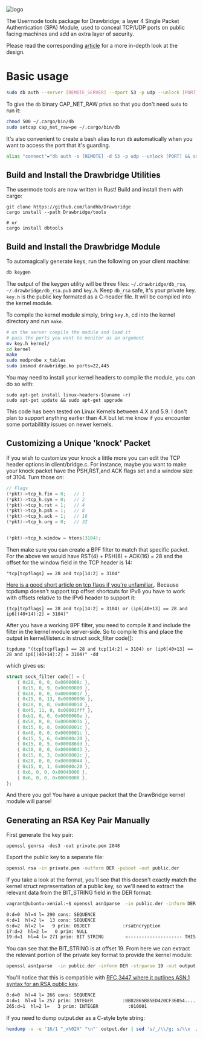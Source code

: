 ![logo](https://github.com/landhb/DrawBridge/blob/master/img/logo.PNG?raw=true)

The Usermode tools package for Drawbridge; a layer 4 Single Packet Authentication (SPA) Module, used to conceal TCP/UDP ports on public facing machines and add an extra layer of security. 

Please read the corresponding [article](https://www.landhb.me/posts/bODdK/port-knocking-with-netfilter-kernel-modules/) for a more in-depth look at the design. 

# Basic usage

```bash
sudo db auth --server [REMOTE_SERVER] --dport 53 -p udp --unlock [PORT_TO_UNLOCK]
```

To give the `db` binary CAP_NET_RAW privs so that you don't need `sudo` to run it:

```bash
chmod 500 ~/.cargo/bin/db
sudo setcap cap_net_raw=pe ~/.cargo/bin/db
```

It's also convenient to create a bash alias to run `db` automatically when you want to access the port that it's guarding.

```bash
alias "connect"="db auth -s [REMOTE] -d 53 -p udp --unlock [PORT] && ssh -p [PORT] user@[REMOTE]"
```

## Build and Install the Drawbridge Utilities

The usermode tools are now written in Rust! Build and install them with cargo:

```
git clone https://github.com/landhb/Drawbridge
cargo install --path Drawbridge/tools

# or 
cargo install dbtools
```

## Build and Install the Drawbridge Module

To automagically generate keys, run the following on your client machine:

```bash
db keygen
```

The output of the keygen utility will be three files: `~/.drawbridge/db_rsa`, `~/.drawbridge/db_rsa.pub` and `key.h`. Keep `db_rsa` safe, it's your private key. `key.h` is the public key formated as a C-header file. It will be compiled into the kernel module.  


To compile the kernel module simply, bring `key.h`, cd into the kernel directory and run `make`. 

```bash
# on the server compile the module and load it
# pass the ports you want to monitor as an argument
mv key.h kernel/
cd kernel
make
sudo modprobe x_tables
sudo insmod drawbridge.ko ports=22,445 
```

You may need to install your kernel headers to compile the module, you can do so with:

```
sudo apt-get install linux-headers-$(uname -r)
sudo apt-get update && sudo apt-get upgrade
```

This code has been tested on Linux Kernels between 4.X and 5.9. I don't plan to support anything earlier than 4.X but let me know if you encounter some portabilitity issues on newer kernels. 

## Customizing a Unique 'knock' Packet 

If you wish to customize your knock a little more you can edit the TCP header options in client/bridge.c. For instance, maybe you want to make your knock packet have the PSH,RST,and ACK flags set and a window size of 3104. Turn those on:

```c
// Flags
(*pkt)->tcp_h.fin = 0;   // 1
(*pkt)->tcp_h.syn = 0;   // 2
(*pkt)->tcp_h.rst = 1;   // 4
(*pkt)->tcp_h.psh = 1;   // 8
(*pkt)->tcp_h.ack = 1;   // 16
(*pkt)->tcp_h.urg = 0;   // 32


(*pkt)->tcp_h.window = htons(3104);
```

Then make sure you can create a BPF filter to match that specific packet. For the above we would have RST(4) + PSH(8) + ACK(16) = 28 and the offset for the window field in the TCP header is 14:

```
"tcp[tcpflags] == 28 and tcp[14:2] = 3104"
```

[Here is a good short article on tcp flags if you're unfamiliar.](https://danielmiessler.com/study/tcpflags/). Because tcpdump doesn't support tcp offset shortcuts for IPv6 you have to work with offsets relative to the IPv6 header to support it:

```
(tcp[tcpflags] == 28 and tcp[14:2] = 3104) or (ip6[40+13] == 28 and ip6[(40+14):2] = 3104)"
```

After you have a working BPF filter, you need to compile it and include the filter in the kernel module server-side. So to compile this and place the output in kernel/listen.c in struct sock_filter code[]:

```
tcpdump "(tcp[tcpflags] == 28 and tcp[14:2] = 3104) or (ip6[40+13] == 28 and ip6[(40+14):2] = 3104)" -dd
```

which gives us:

```c
struct sock_filter code[] = {
	{ 0x28, 0, 0, 0x0000000c },
	{ 0x15, 0, 9, 0x00000800 },
	{ 0x30, 0, 0, 0x00000017 },
	{ 0x15, 0, 13, 0x00000006 },
	{ 0x28, 0, 0, 0x00000014 },
	{ 0x45, 11, 0, 0x00001fff },
	{ 0xb1, 0, 0, 0x0000000e },
	{ 0x50, 0, 0, 0x0000001b },
	{ 0x15, 0, 8, 0x0000001c },
	{ 0x48, 0, 0, 0x0000001c },
	{ 0x15, 5, 6, 0x00000c20 },
	{ 0x15, 0, 5, 0x000086dd },
	{ 0x30, 0, 0, 0x00000043 },
	{ 0x15, 0, 3, 0x0000001c },
	{ 0x28, 0, 0, 0x00000044 },
	{ 0x15, 0, 1, 0x00000c20 },
	{ 0x6, 0, 0, 0x00040000 },
	{ 0x6, 0, 0, 0x00000000 },
};
```

And there you go! You have a unique packet that the DrawBridge kernel module will parse!


## Generating an RSA Key Pair Manually

First generate the key pair:

```
openssl genrsa -des3 -out private.pem 2048
```

Export the public key to a seperate file:

```bash
openssl rsa -in private.pem -outform DER -pubout -out public.der
```

If you take a look at the format, you'll see that this doesn't exactly match the kernel struct representation of a public key, so we'll need to extract the relevant data from the BIT_STRING field in the DER format:

```bash
vagrant@ubuntu-xenial:~$ openssl asn1parse  -in public.der -inform DER

0:d=0  hl=4 l= 290 cons: SEQUENCE
4:d=1  hl=2 l=  13 cons: SEQUENCE
6:d=2  hl=2 l=   9 prim: OBJECT            :rsaEncryption
17:d=2  hl=2 l=   0 prim: NULL
19:d=1  hl=4 l= 271 prim: BIT STRING        <-------------------- THIS IS WHAT WE NEED
```

You can see that the BIT_STRING is at offset 19. From here we can extract the relevant portion of the private key format to provide the kernel module:

```bash
openssl asn1parse  -in public.der -inform DER -strparse 19 -out output.der
```

You'll notice that this is compatible with [RFC 3447 where it outlines ASN.1 syntax for an RSA public key](https://tools.ietf.org/html/rfc3447#page-44).

```bash
0:d=0  hl=4 l= 266 cons: SEQUENCE
4:d=1  hl=4 l= 257 prim: INTEGER           :BB82865B85ED420CF36054....
265:d=1  hl=2 l=   3 prim: INTEGER           :010001
```

If you need to dump output.der as a C-style byte string:

```bash
hexdump -v -e '16/1 "_x%02X" "\n"' output.der | sed 's/_/\\/g; s/\\x  //g; s/.*/    "&"/'
```
